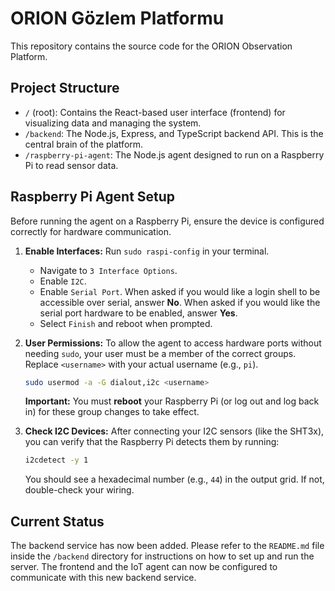 # ORION Gözlem Platformu

This repository contains the source code for the ORION Observation Platform.

## Project Structure

-   `/` (root): Contains the React-based user interface (frontend) for visualizing data and managing the system.
-   `/backend`: The Node.js, Express, and TypeScript backend API. This is the central brain of the platform.
-   `/raspberry-pi-agent`: The Node.js agent designed to run on a Raspberry Pi to read sensor data.

## Raspberry Pi Agent Setup

Before running the agent on a Raspberry Pi, ensure the device is configured correctly for hardware communication.

1.  **Enable Interfaces:**
    Run `sudo raspi-config` in your terminal.
    -   Navigate to `3 Interface Options`.
    -   Enable `I2C`.
    -   Enable `Serial Port`. When asked if you would like a login shell to be accessible over serial, answer **No**. When asked if you would like the serial port hardware to be enabled, answer **Yes**.
    -   Select `Finish` and reboot when prompted.

2.  **User Permissions:**
    To allow the agent to access hardware ports without needing `sudo`, your user must be a member of the correct groups. Replace `<username>` with your actual username (e.g., `pi`).
    ```bash
    sudo usermod -a -G dialout,i2c <username>
    ```
    **Important:** You must **reboot** your Raspberry Pi (or log out and log back in) for these group changes to take effect.

3.  **Check I2C Devices:**
    After connecting your I2C sensors (like the SHT3x), you can verify that the Raspberry Pi detects them by running:
    ```bash
    i2cdetect -y 1
    ```
    You should see a hexadecimal number (e.g., `44`) in the output grid. If not, double-check your wiring.

## Current Status

The backend service has now been added. Please refer to the `README.md` file inside the `/backend` directory for instructions on how to set up and run the server. The frontend and the IoT agent can now be configured to communicate with this new backend service.